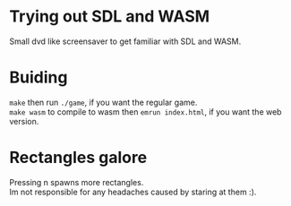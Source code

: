 # Trying out SDL and WASM
Small dvd like screensaver to get familiar with SDL and WASM.  

# Buiding 
`make` then run `./game`, if you want the regular game.    
`make wasm` to compile to wasm then `emrun index.html`, if you want the web version.  

# Rectangles galore 
Pressing n spawns more rectangles.  
Im not responsible for any headaches caused by staring at them :).

